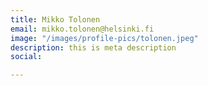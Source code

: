 ```yaml
---
title: Mikko Tolonen
email: mikko.tolonen@helsinki.fi
image: "/images/profile-pics/tolonen.jpeg"
description: this is meta description
social:

---
```


